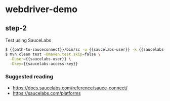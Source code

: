 # webdriver-demo

## step-2
Test using SauceLabs

```sh
$ {{path-to-sauceconnect}}/bin/sc -u {{saucelabs-user}} -k {{saucelabs-access-key}}
$ mvn clean test -Dmaven.test.skip=false \
  -Duser={{saucelabs-user}} \
  -Dkey={{saucelabs-access-key}}
```

### Suggested reading
- https://docs.saucelabs.com/reference/sauce-connect/
- https://saucelabs.com/platforms
